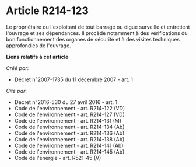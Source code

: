 # Article R214-123

Le propriétaire ou l'exploitant de tout barrage ou digue surveille et entretient l'ouvrage et ses dépendances. Il procède
notamment à des vérifications du bon fonctionnement des organes de sécurité et à des visites techniques approfondies de
l'ouvrage.

**Liens relatifs à cet article**

_Créé par_:

  - Décret n°2007-1735 du 11 décembre 2007 - art. 1

_Cité par_:

  - Décret n°2016-530 du 27 avril 2016 - art. 1
  - Code de l'environnement - art. R214-122 (VD)
  - Code de l'environnement - art. R214-127 (VD)
  - Code de l'environnement - art. R214-131 (M)
  - Code de l'environnement - art. R214-134 (Ab)
  - Code de l'environnement - art. R214-136 (Ab)
  - Code de l'environnement - art. R214-138 (Ab)
  - Code de l'environnement - art. R214-141 (Ab)
  - Code de l'environnement - art. R214-145 (Ab)
  - Code de l'énergie - art. R521-45 (V)
